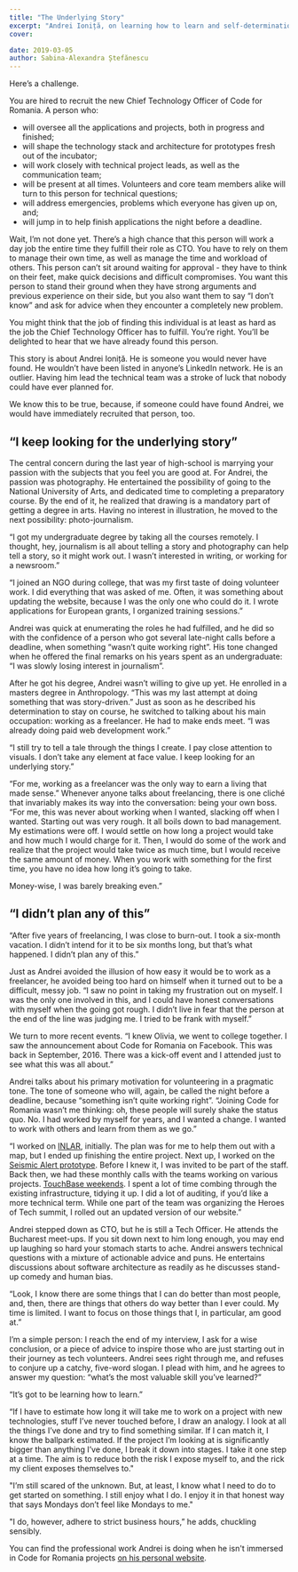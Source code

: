 ```yaml
---
title: "The Underlying Story"
excerpt: "Andrei Ioniță, on learning how to learn and self-determination."
cover: 

date: 2019-03-05
author: Sabina-Alexandra Ștefănescu
---
```


Here’s a challenge. 

You are hired to recruit the new Chief Technology Officer of Code for Romania. A person who:

* will oversee all the applications and projects, both in progress and finished;
* will shape the technology stack and architecture for prototypes fresh out of the incubator; 
* will work closely with technical project leads, as well as the communication team;
* will be present at all times. Volunteers and core team members alike will turn to this person for technical questions; 
* will address emergencies, problems which everyone has given up on, and; 
* will jump in to help finish applications the night before a deadline. 

Wait, I’m not done yet. There’s a high chance that this person will work a day job the entire time they fulfill their role as CTO. You have to rely on them to manage their own time, as well as manage the time and workload of others. This person can’t sit around waiting for approval - they have to think on their feet, make quick decisions and difficult compromises. You want this person to stand their ground when they have strong arguments and previous experience on their side, but you also want them to say “I don’t know” and ask for advice when they encounter a completely new problem. 

You might think that the job of finding this individual is at least as hard as the job the Chief Technology Officer has to fulfill. You’re right. You’ll be delighted to hear that we have already found this person. 

This story is about Andrei Ioniță. He is someone you would never have found. He wouldn’t have been listed in anyone’s LinkedIn network. He is an outlier. Having him lead the technical team was a stroke of luck that nobody could have ever planned for.

We know this to be true, because, if someone could have found Andrei, we would have immediately recruited that person, too. 

## “I keep looking for the underlying story”

The central concern during the last year of high-school is marrying your passion with the subjects that you feel you are good at. For Andrei, the passion was photography. He entertained the possibility of going to the National University of Arts, and dedicated time to completing a preparatory course. By the end of it, he realized that drawing is a mandatory part of getting a degree in arts. Having no interest in illustration, he moved to the next possibility: photo-journalism. 

“I got my undergraduate degree by taking all the courses remotely. I thought, hey, journalism is all about telling a story and photography can help tell a story, so it might work out. I wasn’t interested in writing, or working for a newsroom.” 

“I joined an NGO during college, that was my first taste of doing volunteer work. I did everything that was asked of me. Often, it was something about updating the website, because I was the only one who could do it. I wrote applications for European grants, I organized training sessions.”

Andrei was quick at enumerating the roles he had fulfilled, and he did so with the confidence of a person who got several late-night calls before a deadline, when something “wasn’t quite working right”. His tone changed when he offered the final remarks on his years spent as an undergraduate: “I was slowly losing interest in journalism”. 

After he got his degree, Andrei wasn’t willing to give up yet. He enrolled in a masters degree in Anthropology. “This was my last attempt at doing something that was story-driven.” Just as soon as he described his determination to stay on course, he switched to talking about his main occupation: working as a freelancer. He had to make ends meet. “I was already doing paid web development work.”

“I still try to tell a tale through the things I create. I pay close attention to visuals. I don’t take any element at face value. I keep looking for an underlying story.”

“For me, working as a freelancer was the only way to earn a living that made sense.” Whenever anyone talks about freelancing, there is one cliché that invariably makes its way into the conversation: being your own boss. “For me, this was never about working when I wanted, slacking off when I wanted. Starting out was very rough. It all boils down to bad management. My estimations were off. I would settle on how long a project would take and how much I would charge for it. Then, I would do some of the work and realize that the project would take twice as much time, but I would receive the same amount of money. When you work with something for the first time, you have no idea how long it’s going to take.

Money-wise, I was barely breaking even.”

## “I didn’t plan any of this”

“After five years of freelancing, I was close to burn-out. I took a six-month vacation. I didn’t intend for it to be six months long, but that’s what happened. I didn’t plan any of this.” 

Just as Andrei avoided the illusion of how easy it would be to work as a freelancer, he avoided being too hard on himself when it turned out to be a difficult, messy job. “I saw no point in taking my frustration out on myself. I was the only one involved in this, and I could have honest conversations with myself when the going got rough. I didn’t live in fear that the person at the end of the line was judging me. I tried to be frank with myself.”

We turn to more recent events. “I knew Olivia, we went to college together. I saw the announcement about Code for Romania on Facebook. This was back in September, 2016. There was a kick-off event and I attended just to see what this was all about.” 

Andrei talks about his primary motivation for volunteering in a pragmatic tone. The tone of someone who will, again, be called the night before a deadline, because “something isn’t quite working right”. “Joining Code for Romania wasn’t me thinking: oh, these people will surely shake the status quo. No. I had worked by myself for years, and I wanted a change. I wanted to work with others and learn from them as we go.”

“I worked on [INLAR](http://inlar.org/en/), initially. The plan was for me to help them out with a map, but I ended up finishing the entire project. Next up, I worked on the [Seismic Alert prototype](https://code4.ro/ro/apps/seismic-alert/). Before I knew it, I was invited to be part of the staff. Back then, we had these monthly calls with the teams working on various projects. [TouchBase weekends](https://code4.ro/en/blog/behind-the-scenes-touchbase-weekend/). I spent a lot of time combing through the existing infrastructure, tidying it up. I did a lot of auditing, if you’d like a more technical term. While one part of the team was organizing the Heroes of Tech summit, I rolled out an updated version of our website.”

Andrei stepped down as CTO, but he is still a Tech Officer. He attends the Bucharest meet-ups. If you sit down next to him long enough, you may end up laughing so hard your stomach starts to ache. Andrei answers technical questions with a mixture of actionable advice and puns. He entertains discussions about software architecture as readily as he discusses stand-up comedy and human bias. 

“Look, I know there are some things that I can do better than most people, and, then, there are things that others do way better than I ever could. My time is limited. I want to focus on those things that I, in particular, am good at.”

I’m a simple person: I reach the end of my interview, I ask for a wise conclusion, or a piece of advice to inspire those who are just starting out in their journey as tech volunteers. Andrei sees right through me, and refuses to conjure up a catchy, five-word slogan. I plead with him, and he agrees to answer my question: “what’s the most valuable skill you’ve learned?”

“It’s got to be learning how to learn.”

“If I have to estimate how long it will take me to work on a project with new technologies, stuff I’ve never touched before, I draw an analogy. I look at all the things I’ve done and try to find something similar. If I can match it, I know the ballpark estimated. If the project I’m looking at is significantly bigger than anything I’ve done, I break it down into stages. I take it one step at a time. The aim is to reduce both the risk I expose myself to, and the rick my client exposes themselves to."

"I’m still scared of the unknown. But, at least, I know what I need to do to get started on something. I still enjoy what I do. I enjoy it in that honest way that says Mondays don’t feel like Mondays to me."

"I do, however, adhere to strict business hours,” he adds, chuckling sensibly. 

You can find the professional work Andrei is doing when he isn't immersed in Code for Romania projects [on his personal website](https://andrei.io). 